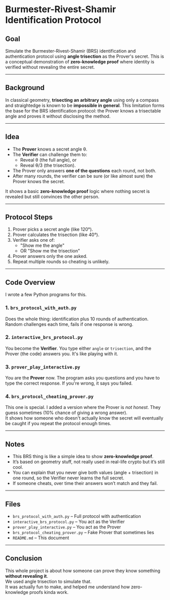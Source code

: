 # Burmester-Rivest-Shamir Identification Protocol

## Goal

Simulate the Burmester-Rivest-Shamir (BRS) identification and authentication protocol using **angle trisection** as the Prover's secret. This is a conceptual demonstration of **zero-knowledge proof** where identity is verified without revealing the entire secret.

---

## Background

In classical geometry, **trisecting an arbitrary angle** using only a compass and straightedge is known to be **impossible in general**. This limitation forms the base for the BRS identification protocol: the Prover knows a trisectable angle and proves it without disclosing the method.

---

## Idea

- The **Prover** knows a secret angle θ.
- The **Verifier** can challenge them to:
  - Reveal θ (the full angle), or
  - Reveal θ/3 (the trisection).
- The Prover only answers **one of the questions** each round, not both.
- After many rounds, the verifier can be sure (or like almost sure) the Prover knows the secret.

It shows a basic **zero-knowledge proof** logic where nothing secret is revealed but still convinces the other person.

---

## Protocol Steps

1. Prover picks a secret angle (like 120°).
2. Prover calculates the trisection (like 40°).
3. Verifier asks one of:
   - "Show me the angle"  
   - OR "Show me the trisection"
4. Prover answers only the one asked.
5. Repeat multiple rounds so cheating is unlikely.

---

## Code Overview

I wrote a few Python programs for this.

### 1. `brs_protocol_with_auth.py`  
Does the whole thing: identification plus 10 rounds of authentication. Random challenges each time, fails if one response is wrong.

### 2. `interactive_brs_protocol.py`  
You become the **Verifier**. You type either `angle` or `trisection`, and the Prover (the code) answers you. It's like playing with it.

### 3. `prover_play_interactive.py`  
You are the **Prover** now. The program asks you questions and you have to type the correct response. If you're wrong, it says you failed.

### 4. `brs_protocol_cheating_prover.py`  
This one is special. I added a version where the Prover is *not honest*. They guess sometimes (10% chance of giving a wrong answer).  
It shows how someone who doesn't actually know the secret will eventually be caught if you repeat the protocol enough times.

---

## Notes

- This BRS thing is like a simple idea to show **zero-knowledge proof**.
- It’s based on geometry stuff, not really used in real-life crypto but it’s still cool.
- You can explain that you never give both values (angle + trisection) in one round, so the Verifier never learns the full secret.
- If someone cheats, over time their answers won’t match and they fail.

---

## Files

- `brs_protocol_with_auth.py` – Full protocol with authentication
- `interactive_brs_protocol.py` – You act as the Verifier
- `prover_play_interactive.py` – You act as the Prover
- `brs_protocol_cheating_prover.py` – Fake Prover that sometimes lies
- `README.md` – This document 

---

## Conclusion

This whole project is about how someone can prove they know something **without revealing it**.  
We used angle trisection to simulate that.  
It was actually fun to make, and helped me understand how zero-knowledge proofs kinda work.  
